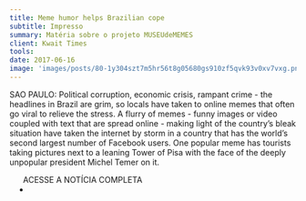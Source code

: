 ```yaml
---
title: Meme humor helps Brazilian cope
subtitle: Impresso
summary: Matéria sobre o projeto MUSEUdeMEMES
client: Kwait Times
tools: 
date: 2017-06-16
image: 'images/posts/80-1y304szt7m5hr56t8g05680gs910zf5qvk93v0xv7vxg.png'
---
```


SAO PAULO: Political corruption, economic crisis, rampant crime - the headlines in Brazil are grim, so locals have taken to online memes that often go viral to relieve the stress. A flurry of memes - funny images or video coupled with text that are spread online - making light of the country’s bleak situation have taken the internet by storm in a country that has the world’s second largest number of Facebook users. One popular meme has tourists taking pictures next to a leaning Tower of Pisa with the face of the deeply unpopular president Michel Temer on it.

<div class="post__share"><ul class="share__list list-reset">ACESSE A NOTÍCIA COMPLETA<li class="share__item" style="margin-left: 10px"><a class="share__link share__facebook" style="background: #fa5657" href="https://storage.kuwaittimes.com/pdf/2017/jun/18/p11.pdf 
onclick=window.open(this.href, 'pop-up', 'left=20,top=20,width=500,height=500,toolbar=1,resizable=0'); return false;" title="Link" rel="nofollow"><i class="fa-solid fa-link"></i></a></li></ul></div>
<!-- <div class="gallery-box"><div class="gallery"><img src="/clipping/images/example-1.jpg" loading="lazy" alt="Project"><img src="/clipping/images/example-2.jpg" loading="lazy" alt="Project"></div><em>Gallery / <a href="https://www.freepik.com/" target="_blank">Freepic</a></em></div> -->